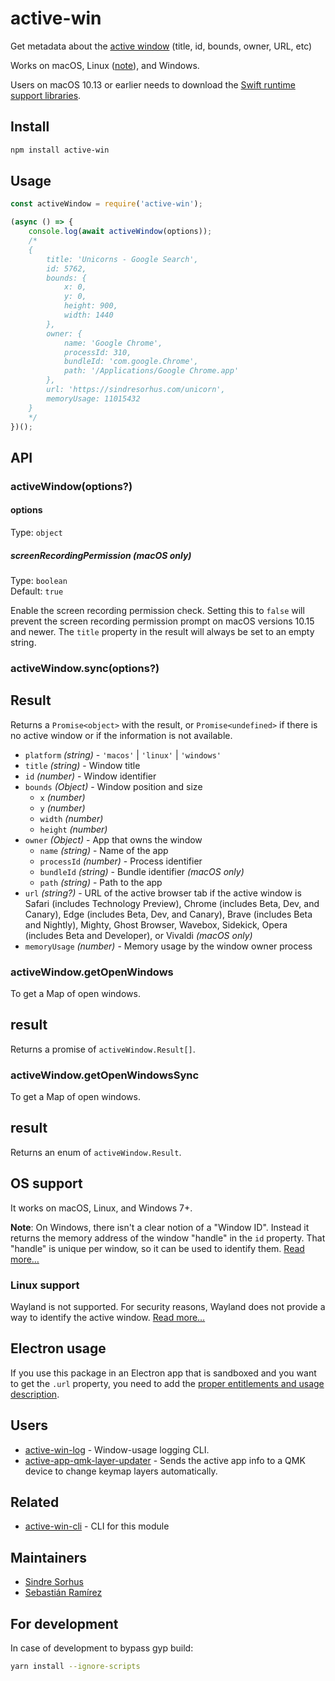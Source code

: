 # active-win

Get metadata about the [active window](https://en.wikipedia.org/wiki/Active_window) (title, id, bounds, owner, URL, etc)

Works on macOS, Linux ([note](#linux-support)), and Windows.

Users on macOS 10.13 or earlier needs to download the [Swift runtime support libraries](https://support.apple.com/kb/DL1998).

## Install

```sh
npm install active-win
```

## Usage

```js
const activeWindow = require('active-win');

(async () => {
	console.log(await activeWindow(options));
	/*
	{
		title: 'Unicorns - Google Search',
		id: 5762,
		bounds: {
			x: 0,
			y: 0,
			height: 900,
			width: 1440
		},
		owner: {
			name: 'Google Chrome',
			processId: 310,
			bundleId: 'com.google.Chrome',
			path: '/Applications/Google Chrome.app'
		},
		url: 'https://sindresorhus.com/unicorn',
		memoryUsage: 11015432
	}
	*/
})();
```

## API

### activeWindow(options?)

#### options

Type: `object`

##### screenRecordingPermission **(macOS only)**

Type: `boolean`\
Default: `true`

Enable the screen recording permission check. Setting this to `false` will prevent the screen recording permission prompt on macOS versions 10.15 and newer. The `title` property in the result will always be set to an empty string.

### activeWindow.sync(options?)

## Result

Returns a `Promise<object>` with the result, or `Promise<undefined>` if there is no active window or if the information is not available.

- `platform` *(string)* - `'macos'` | `'linux'` | `'windows'`
- `title` *(string)* - Window title
- `id` *(number)* - Window identifier
- `bounds` *(Object)* - Window position and size
	- `x` *(number)*
	- `y` *(number)*
	- `width` *(number)*
	- `height` *(number)*
- `owner` *(Object)* - App that owns the window
	- `name` *(string)* - Name of the app
	- `processId` *(number)* - Process identifier
	- `bundleId` *(string)* - Bundle identifier *(macOS only)*
	- `path` *(string)* - Path to the app
- `url` *(string?)* - URL of the active browser tab if the active window is Safari (includes Technology Preview), Chrome (includes Beta, Dev, and Canary), Edge (includes Beta, Dev, and Canary), Brave (includes Beta and Nightly), Mighty, Ghost Browser, Wavebox, Sidekick, Opera (includes Beta and Developer), or Vivaldi *(macOS only)*
- `memoryUsage` *(number)* - Memory usage by the window owner process

### activeWindow.getOpenWindows

To get a Map of open windows.

## result

Returns a promise of `activeWindow.Result[]`.

### activeWindow.getOpenWindowsSync

To get a Map of open windows.

## result

Returns an enum of `activeWindow.Result`.

## OS support

It works on macOS, Linux, and Windows 7+.

**Note**: On Windows, there isn't a clear notion of a "Window ID". Instead it returns the memory address of the window "handle" in the `id` property. That "handle" is unique per window, so it can be used to identify them. [Read more…](https://msdn.microsoft.com/en-us/library/windows/desktop/ms632597(v=vs.85).aspx#window_handle)

### Linux support

Wayland is not supported. For security reasons, Wayland does not provide a way to identify the active window. [Read more…](https://stackoverflow.com/questions/45465016)

## Electron usage

If you use this package in an Electron app that is sandboxed and you want to get the `.url` property, you need to add the [proper entitlements and usage description](https://github.com/sindresorhus/active-win/issues/99#issuecomment-870874546).

## Users

- [active-win-log](https://github.com/uglow/active-win-log) - Window-usage logging CLI.
- [active-app-qmk-layer-updater](https://github.com/zigotica/active-app-qmk-layer-updater) - Sends the active app info to a QMK device to change keymap layers automatically.

## Related

- [active-win-cli](https://github.com/sindresorhus/active-win-cli) - CLI for this module

## Maintainers

- [Sindre Sorhus](https://github.com/sindresorhus)
- [Sebastián Ramírez](https://github.com/tiangolo)

## For development

In case of development to bypass gyp build:

```sh
yarn install --ignore-scripts
```

